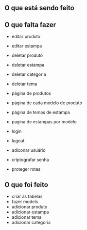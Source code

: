 ## O que está sendo feito

## O que falta fazer


- editar produto
- editar estampa
- deletar produto
- deletar estampa
- deletar categoria
- deletar tema


- página de produtos
- página de cada modelo de produto
- página de temas de estampa
- pagina de estampas por modelo

- login
- logout
- adiconar usuário

- criptografar senha
- proteger rotas

## O que foi feito
- criar as tabelas
- fazer models
- adicionar produto
- adicionar estampa
- adicionar tema
- adicionar categoria